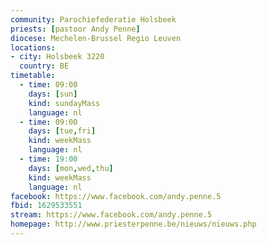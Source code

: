 ```yaml
---
community: Parochiefederatie Holsbeek
priests: [pastoor Andy Penne]
diocese: Mechelen-Brussel Regio Leuven
locations:
- city: Holsbeek 3220
  country: BE
timetable:
  - time: 09:00
    days: [sun]
    kind: sundayMass
    language: nl
  - time: 09:00
    days: [tue,fri]
    kind: weekMass
    language: nl
  - time: 19:00
    days: [mon,wed,thu]
    kind: weekMass
    language: nl
facebook: https://www.facebook.com/andy.penne.5
fbid: 1629533551
stream: https://www.facebook.com/andy.penne.5
homepage: http://www.priesterpenne.be/nieuws/nieuws.php
---
```


